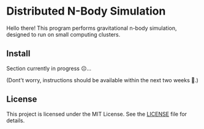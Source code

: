 # Distributed N-Body Simulation

Hello there! This program performs gravitational n-body simulation,
designed to run on small computing clusters.

## Install

Section currently in progress ☹️... 

(Dont't worry, instructions should be available within the next two weeks 🤞.)

## License

This project is licensed under the MIT License. See the [LICENSE](LICENSE) file for details.